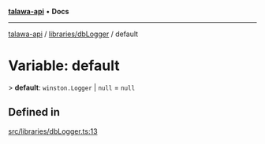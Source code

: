 [**talawa-api**](../../../README.md) • **Docs**

***

[talawa-api](../../../modules.md) / [libraries/dbLogger](../README.md) / default

# Variable: default

\> **default**: `winston.Logger` \| `null` = `null`

## Defined in

[src/libraries/dbLogger.ts:13](https://github.com/PalisadoesFoundation/talawa-api/blob/7fc9f13527dc6ead651f268e58527dcc279b95bc/src/libraries/dbLogger.ts#L13)
